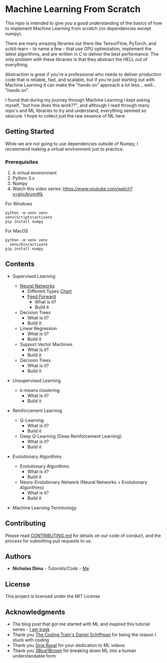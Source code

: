 # Machine Learning From Scratch

This repo is intended to give you a good understanding of the basics of how to implement Machine Learning
from scratch (no dependencies except numpy). 

There are many amazing libraries out there like TensorFlow, PyTorch, and scikit-learn - to name a few - that use GPU optimization, implement the latest algorithms, and are written in C to deliver the best performance. 
The only problem with these libraries is that they abstract the HELL out of everything. 

Abstraction is great if you're a professional who needs to deliver production code that is reliable, 
fast, and scalable, but if you're just starting out with Machine Learning it can make the "hands on" approach a lot less... well... "hands on".

I found that during my journey through Machine Learning I kept asking myself, "but how does this work??",
and although I read through many repo's and ML libraries to try and understand, everything seemed
so obscure. I hope to collect just the raw essence of ML here.

## Getting Started

While we are not going to use dependencies outside of Numpy, I recommend making a virtual environment
just to practice.

### Prerequisites

1) A virtual environment
2) Python 3.x
3) Numpy
4) Watch this video series: https://www.youtube.com/watch?v=aircAruvnKk

For Windows
```
python -m venv venv
venv\Scripts\activate
pip install numpy
```

For MacOS
```
python -m venv venv
. venv/bin/activate
pip install numpy
```

## Contents

* Supervised Learning
	* [Neural Networks](https://github.com/ncd2dq/MachineLearningFromScratch/tree/master/sections/SupervisedLearning/NeuralNetworks)
		* Different Types [Chart](https://cdn-images-1.medium.com/max/1000/1*cuTSPlTq0a_327iTPJyD-Q.png)
		* [Feed Forward](https://github.com/ncd2dq/MachineLearningFromScratch/tree/master/sections/SupervisedLearning/NeuralNetworks/FeedForward)	
			* What is it?
			* Build it
	* Decision Trees
		* What is it?
		* Build it
	* Linear Regression
		* What is it?
		* Build it
	* Support Vector Machines
		* What is it?
		* Build it
	* Decision Trees
		* What is it?
		* Build it


* Unsupervised Learning
	* k-means clustering
		* What is it?
		* Build it


* Reinforcement Learning
	* Q-Learning
		* What is it?
		* Build it
	* Deep Q-Learning (Deep Reinforcement Learning)
		* What is it?
		* Build it


* Evolutionary Algorithms
	* Evolutionary Algorithms
		* What is it?
		* Build it
	* Neuro-Evolutionary Network (Neural Networks + Evolutionary Algorithms)
		* What is it?
		* Build it

* Machine Learning Terminology

## Contributing

Please read [CONTRIBUTING.md](https://gist.github.com/PurpleBooth/b24679402957c63ec426) for details on our code of conduct, and the process for submitting pull requests to us.

## Authors

* **Nicholas Dima** - *Tutorials/Code* - [Me](www.nickdima.com)

## License

This project is licensed under the MIT License

## Acknowledgments

* The blog post that got me started with ML and inspired this tutorial series - [I am trask](https://iamtrask.github.io/2015/07/12/basic-python-network/)
* Thank you [The Coding Train's Daniel Schiffman](https://www.youtube.com/channel/UCvjgXvBlbQiydffZU7m1_aw) for being the reason I stuck with coding
* Thank you [Siraj Raval](https://www.youtube.com/channel/UCWN3xxRkmTPmbKwht9FuE5A) for your dedication to ML videos
* Thank you [3Blue1Brown](https://www.youtube.com/channel/UCYO_jab_esuFRV4b17AJtAw) for breaking down ML into a human understandable form
